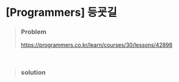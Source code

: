 # [Programmers] 등굣길



> ### Problem
>
> https://programmers.co.kr/learn/courses/30/lessons/42898

<br>

> ### solution

```java

```
